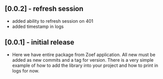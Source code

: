 ## [0.0.2] - refresh session

* added ability to refresh session on 401
* added timestamp in logs

## [0.0.1] - initial release

* Here we have entire package from Zoef application. All new must be added as new commits and a tag for version. There
is a very simple example of how to add the library into your project and how to print in logs for now.
